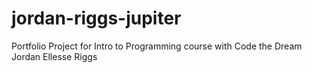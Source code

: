 # jordan-riggs-jupiter
Portfolio Project for Intro to Programming course with Code the Dream
Jordan Ellesse Riggs